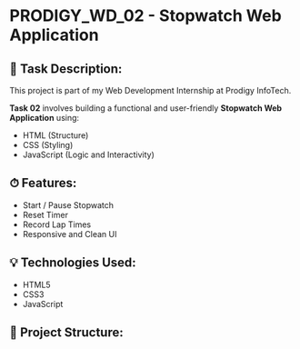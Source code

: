 # PRODIGY_WD_02 - Stopwatch Web Application

## 🔧 Task Description:
This project is part of my Web Development Internship at Prodigy InfoTech.

**Task 02** involves building a functional and user-friendly **Stopwatch Web Application** using:

- HTML (Structure)
- CSS (Styling)
- JavaScript (Logic and Interactivity)

## ⏱ Features:
- Start / Pause Stopwatch
- Reset Timer
- Record Lap Times
- Responsive and Clean UI

## 💡 Technologies Used:
- HTML5
- CSS3
- JavaScript 

## 📂 Project Structure:
